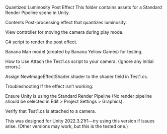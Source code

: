 Quantized Luminosity Post Effect
This folder contains assets for a Standard Render Pipeline scene in Unity.

Contents
Post-processing effect that quantizes luminosity.

View controller for moving the camera during play mode.

C# script to render the post effect.

Banana Man model (created by Banana Yellow Games) for testing.

How to Use
Attach the Test1.cs script to your camera. (Ignore any initial errors.)

Assign NewImageEffectShader.shader to the shader field in Test1.cs.

Troubleshooting
If the effect isn’t working:

Ensure Unity is using the Standard Render Pipeline (No render pipeline should be selected in Edit > Project Settings > Graphics).

Verify that Test1.cs is attached to a camera.

This was designed for Unity 2022.3.21f1—try using this version if issues arise. (Other versions may work, but this is the tested one.)
